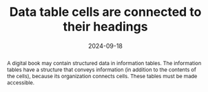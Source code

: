 ---
title: Data table cells are connected to their headings
abstract: A digital book may contain structured data in information tables. The information tables have a structure that conveys information (in addition to the contents of the cells), because its organization connects cells. These tables must be made accessible.
categories:
  - Structure and Code
agrege: O4236-E075
opquast: 4 236
indiceebook: "75"
description: Rule 075
before: "074"
weight: "075"
after: "076"
actif: "1"
layout: rules
date: 2024-09-18
tags:
  - display
  - Accessibility
  - Readability
objectif:
  - Allow technical aids to render the information in comprehensible manifest tables, by indicating to the user the logical relations between the content and the contents of the table.
  - Improve accessibility of content to readers with disabilities
Meo:
  - Use the HTML th element and its scope attribute to mark the header cells and explain their gateway (col value scope for a column header, value row for line header).
Controle:
  - Check the source code of the epub or ACE HTML page
epubcheck: null
ace: true
humancheck: true
ReadiumGoToolkit: null
Source:
  - Opquast
Referentiel:
  - "[Web Content Accessibility Guidelines (WCAG)](https://www.w3.org/WAI/standards-guidelines/wcag/)"
steps:
  - Editorial
  - Development
  - Crafting
---